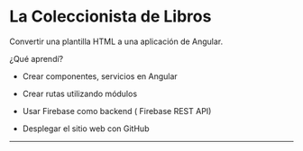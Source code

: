 # La Coleccionista de Libros

Convertir una plantilla HTML a una aplicación de Angular.

¿Qué aprendí?

- Crear componentes, servicios en Angular

- Crear rutas utilizando módulos

- Usar Firebase como backend ( Firebase REST API)

- Desplegar el sitio web con GitHub

-----------------------------------------
